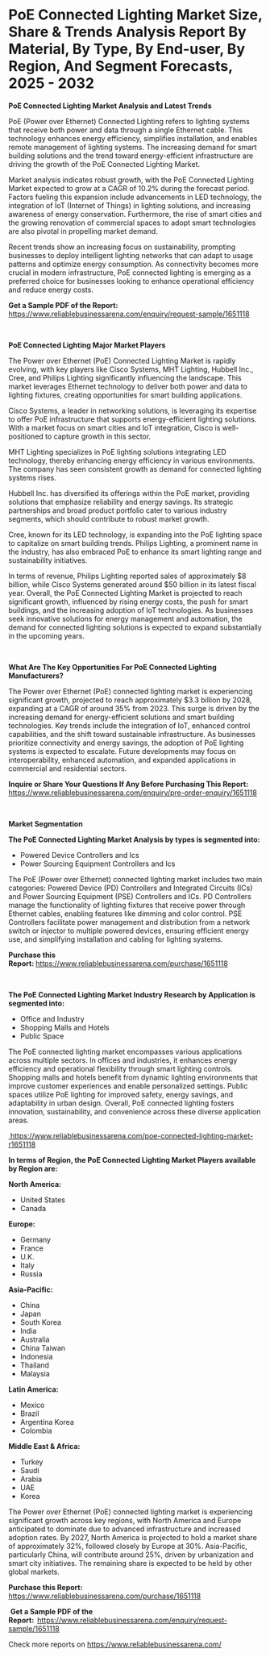 <p><h1>PoE Connected Lighting Market Size, Share & Trends Analysis Report By Material, By Type, By End-user, By Region, And Segment Forecasts, 2025 - 2032</h1></p><p><strong>PoE Connected Lighting Market Analysis and Latest Trends</strong></p>
<p><p>PoE (Power over Ethernet) Connected Lighting refers to lighting systems that receive both power and data through a single Ethernet cable. This technology enhances energy efficiency, simplifies installation, and enables remote management of lighting systems. The increasing demand for smart building solutions and the trend toward energy-efficient infrastructure are driving the growth of the PoE Connected Lighting Market.</p><p>Market analysis indicates robust growth, with the PoE Connected Lighting Market expected to grow at a CAGR of 10.2% during the forecast period. Factors fueling this expansion include advancements in LED technology, the integration of IoT (Internet of Things) in lighting solutions, and increasing awareness of energy conservation. Furthermore, the rise of smart cities and the growing renovation of commercial spaces to adopt smart technologies are also pivotal in propelling market demand. </p><p>Recent trends show an increasing focus on sustainability, prompting businesses to deploy intelligent lighting networks that can adapt to usage patterns and optimize energy consumption. As connectivity becomes more crucial in modern infrastructure, PoE connected lighting is emerging as a preferred choice for businesses looking to enhance operational efficiency and reduce energy costs.</p></p>
<p><strong>Get a Sample PDF of the Report:&nbsp;</strong> <a href="https://www.reliablebusinessarena.com/enquiry/request-sample/1651118?utm_campaign=2110&utm_medium=2&utm_source=Github&utm_content=ia&utm_term=13022025&utm_id=poe-connected-lighting">https://www.reliablebusinessarena.com/enquiry/request-sample/1651118</a></p>
<p>&nbsp;</p>
<p><strong>PoE Connected Lighting Major Market Players</strong></p>
<p><p>The Power over Ethernet (PoE) Connected Lighting Market is rapidly evolving, with key players like Cisco Systems, MHT Lighting, Hubbell Inc., Cree, and Philips Lighting significantly influencing the landscape. This market leverages Ethernet technology to deliver both power and data to lighting fixtures, creating opportunities for smart building applications.</p><p>Cisco Systems, a leader in networking solutions, is leveraging its expertise to offer PoE infrastructure that supports energy-efficient lighting solutions. With a market focus on smart cities and IoT integration, Cisco is well-positioned to capture growth in this sector.</p><p>MHT Lighting specializes in PoE lighting solutions integrating LED technology, thereby enhancing energy efficiency in various environments. The company has seen consistent growth as demand for connected lighting systems rises. </p><p>Hubbell Inc. has diversified its offerings within the PoE market, providing solutions that emphasize reliability and energy savings. Its strategic partnerships and broad product portfolio cater to various industry segments, which should contribute to robust market growth.</p><p>Cree, known for its LED technology, is expanding into the PoE lighting space to capitalize on smart building trends. Philips Lighting, a prominent name in the industry, has also embraced PoE to enhance its smart lighting range and sustainability initiatives.</p><p>In terms of revenue, Philips Lighting reported sales of approximately $8 billion, while Cisco Systems generated around $50 billion in its latest fiscal year. Overall, the PoE Connected Lighting Market is projected to reach significant growth, influenced by rising energy costs, the push for smart buildings, and the increasing adoption of IoT technologies. As businesses seek innovative solutions for energy management and automation, the demand for connected lighting solutions is expected to expand substantially in the upcoming years.</p></p>
<p>&nbsp;</p>
<p><strong>What Are The Key Opportunities For PoE Connected Lighting Manufacturers?</strong></p>
<p><p>The Power over Ethernet (PoE) connected lighting market is experiencing significant growth, projected to reach approximately $3.3 billion by 2028, expanding at a CAGR of around 35% from 2023. This surge is driven by the increasing demand for energy-efficient solutions and smart building technologies. Key trends include the integration of IoT, enhanced control capabilities, and the shift toward sustainable infrastructure. As businesses prioritize connectivity and energy savings, the adoption of PoE lighting systems is expected to escalate. Future developments may focus on interoperability, enhanced automation, and expanded applications in commercial and residential sectors.</p></p>
<p><strong>Inquire or Share Your Questions If Any Before Purchasing This Report:</strong> <a href="https://www.reliablebusinessarena.com/enquiry/pre-order-enquiry/1651118?utm_campaign=2110&utm_medium=2&utm_source=Github&utm_content=ia&utm_term=13022025&utm_id=poe-connected-lighting">https://www.reliablebusinessarena.com/enquiry/pre-order-enquiry/1651118</a></p>
<p>&nbsp;</p>
<p><strong>Market Segmentation</strong></p>
<p><strong>The PoE Connected Lighting Market Analysis by types is segmented into:</strong></p>
<p><ul><li>Powered Device Controllers and Ics</li><li>Power Sourcing Equipment Controllers and Ics</li></ul></p>
<p><p>The PoE (Power over Ethernet) connected lighting market includes two main categories: Powered Device (PD) Controllers and Integrated Circuits (ICs) and Power Sourcing Equipment (PSE) Controllers and ICs. PD Controllers manage the functionality of lighting fixtures that receive power through Ethernet cables, enabling features like dimming and color control. PSE Controllers facilitate power management and distribution from a network switch or injector to multiple powered devices, ensuring efficient energy use, and simplifying installation and cabling for lighting systems.</p></p>
<p><strong>Purchase this Report:&nbsp;</strong><a href="https://www.reliablebusinessarena.com/purchase/1651118?utm_campaign=2110&utm_medium=2&utm_source=Github&utm_content=ia&utm_term=13022025&utm_id=poe-connected-lighting">https://www.reliablebusinessarena.com/purchase/1651118</a></p>
<p>&nbsp;</p>
<p><strong>The PoE Connected Lighting Market Industry Research by Application is segmented into:</strong></p>
<p><ul><li>Office and Industry</li><li>Shopping Malls and Hotels</li><li>Public Space</li></ul></p>
<p><p>The PoE connected lighting market encompasses various applications across multiple sectors. In offices and industries, it enhances energy efficiency and operational flexibility through smart lighting controls. Shopping malls and hotels benefit from dynamic lighting environments that improve customer experiences and enable personalized settings. Public spaces utilize PoE lighting for improved safety, energy savings, and adaptability in urban design. Overall, PoE connected lighting fosters innovation, sustainability, and convenience across these diverse application areas.</p></p>
<p><a href="https://www.reliablebusinessarena.com/poe-connected-lighting-market-r1651118?utm_campaign=2110&utm_medium=2&utm_source=Github&utm_content=ia&utm_term=13022025&utm_id=poe-connected-lighting">&nbsp;https://www.reliablebusinessarena.com/poe-connected-lighting-market-r1651118</a></p>
<p><strong>In terms of Region, the PoE Connected Lighting Market Players available by Region are:</strong></p>
<p>
    <p> <strong> North America: </strong>
        <ul>
            <li>United States</li>
            <li>Canada</li>
        </ul>
        </p> 
    <p> <strong> Europe: </strong>
        <ul>
            <li>Germany</li>
            <li>France</li>
            <li>U.K.</li>
            <li>Italy</li>
            <li>Russia</li>
        </ul>
        </p> 
    <p> <strong> Asia-Pacific: </strong>
        <ul>
            <li>China</li>
            <li>Japan</li>
            <li>South Korea</li>
            <li>India</li>
            <li>Australia</li>
            <li>China Taiwan</li>
            <li>Indonesia</li>
            <li>Thailand</li>
            <li>Malaysia</li>
        </ul>
        </p> 
    <p> <strong> Latin America: </strong>
        <ul>
            <li>Mexico</li>
            <li>Brazil</li>
            <li>Argentina Korea</li>
            <li>Colombia</li>
        </ul>
        </p> 
    <p> <strong> Middle East & Africa: </strong>
        <ul>
            <li>Turkey</li>
            <li>Saudi</li>
            <li>Arabia</li>
            <li>UAE</li>
            <li>Korea</li>
        </ul>
    </p>
    </p>
<p><p>The Power over Ethernet (PoE) connected lighting market is experiencing significant growth across key regions, with North America and Europe anticipated to dominate due to advanced infrastructure and increased adoption rates. By 2027, North America is projected to hold a market share of approximately 32%, followed closely by Europe at 30%. Asia-Pacific, particularly China, will contribute around 25%, driven by urbanization and smart city initiatives. The remaining share is expected to be held by other global markets.</p></p>
<p><strong>Purchase this Report: </strong><a href="https://www.reliablebusinessarena.com/purchase/1651118?utm_campaign=2110&utm_medium=2&utm_source=Github&utm_content=ia&utm_term=13022025&utm_id=poe-connected-lighting">https://www.reliablebusinessarena.com/purchase/1651118</a></p>
<p>&nbsp;<strong>Get a Sample PDF of the Report:&nbsp;&nbsp;</strong><a href="https://www.reliablebusinessarena.com/enquiry/request-sample/1651118?utm_campaign=2110&utm_medium=2&utm_source=Github&utm_content=ia&utm_term=13022025&utm_id=poe-connected-lighting">https://www.reliablebusinessarena.com/enquiry/request-sample/1651118</a></p>
<p><strong></strong></p>
<p>Check more reports on <a href="https://www.reliablebusinessarena.com/?utm_campaign=2110&utm_medium=2&utm_source=Github&utm_content=ia&utm_term=13022025&utm_id=poe-connected-lighting">https://www.reliablebusinessarena.com/</a></p>